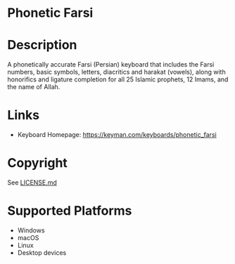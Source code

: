 # Phonetic Farsi 

# Description
A phonetically accurate Farsi (Persian) keyboard that includes the Farsi numbers, basic symbols, letters, diacritics and harakat (vowels), along with honorifics and ligature completion for all 25 Islamic prophets, 12 Imams, and the name of Allah.

# Links
- Keyboard Homepage: https://keyman.com/keyboards/phonetic_farsi

# Copyright
See [LICENSE.md](LICENSE.md)

# Supported Platforms
- Windows
- macOS
- Linux
- Desktop devices
